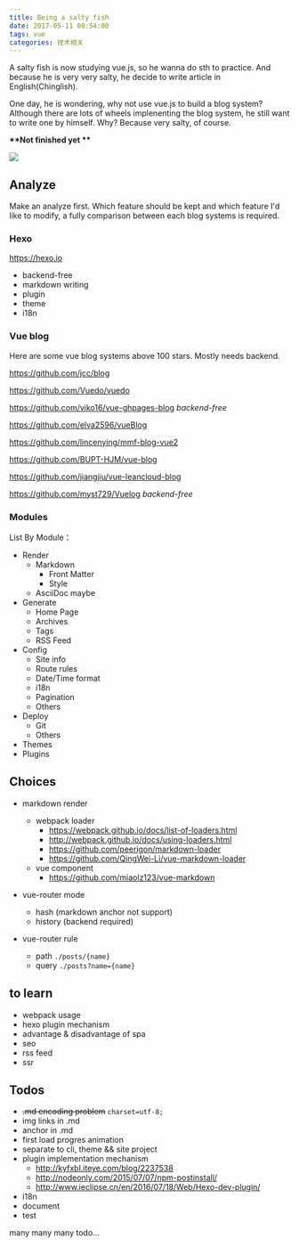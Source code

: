 ```yaml
---
title: Being a salty fish
date: 2017-05-11 00:54:00
tags: vue
categories: 技术相关
---
```


A salty fish is now studying vue.js, so he wanna do sth to practice.
And because he is very very salty, he decide to write article in English(Chinglish).

One day, he is wondering, why not use vue.js to build a blog system?
Although there are lots of wheels implenenting the blog system, he still want to write one by himself. Why? Because very salty, of course.

__**Not finished yet **__

<!-- more -->

![](/imgs/alcohol-salty-fish.png)

## Analyze

Make an analyze first. Which feature should be kept and which feature I'd like to modify, a fully comparison between each blog systems is required.

### Hexo

https://hexo.io

- backend-free
- markdown writing
- plugin
- theme
- i18n

### Vue blog

Here are some vue blog systems above 100 stars. Mostly needs backend.

https://github.com/jcc/blog

https://github.com/Vuedo/vuedo

https://github.com/viko16/vue-ghpages-blog *backend-free*

https://github.com/elva2596/vueBlog

https://github.com/lincenying/mmf-blog-vue2

https://github.com/BUPT-HJM/vue-blog

https://github.com/jiangjiu/vue-leancloud-blog

https://github.com/myst729/Vuelog *backend-free*

### Modules

List By Module：

- Render
	- Markdown
		- Front Matter
		- Style
	- AsciiDoc maybe
- Generate
	- Home Page
	- Archives
	- Tags
	- RSS Feed
- Config
	- Site info
	- Route rules
	- Date/Time format
	- i18n
	- Pagination
	- Others
- Deploy
	- Git
	- Others
- Themes
- Plugins

## Choices

- markdown render
	- webpack loader
		- https://webpack.github.io/docs/list-of-loaders.html
		- http://webpack.github.io/docs/using-loaders.html
		- https://github.com/peerigon/markdown-loader
		- https://github.com/QingWei-Li/vue-markdown-loader
	- vue component
		- https://github.com/miaolz123/vue-markdown

- vue-router mode
	- hash (markdown anchor not support)
	- history (backend required)

- vue-router rule
	- path `./posts/{name}`
	- query `./posts?name={name}`

## to learn

- webpack usage
- hexo plugin mechanism
- advantage & disadvantage of spa
- seo
- rss feed
- ssr

## Todos
 
- ~~.md encoding problem~~ `charset=utf-8;`
- img links in .md
- anchor in .md
- first load progres animation
- separate to cli, theme && site project
- plugin implementation mechanism
	- http://kyfxbl.iteye.com/blog/2237538
	- http://nodeonly.com/2015/07/07/npm-postinstall/
	- http://www.ieclipse.cn/en/2016/07/18/Web/Hexo-dev-plugin/
- i18n
- document
- test

many many many todo...
